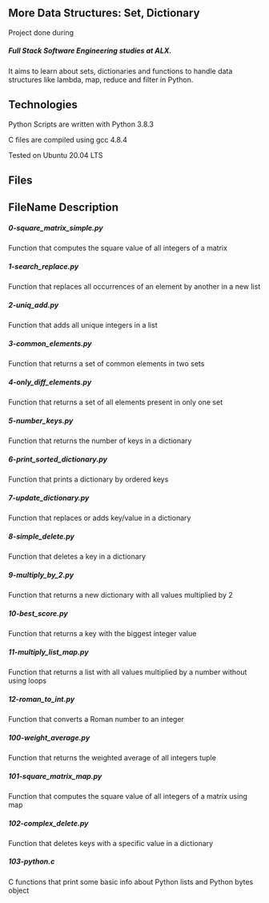 <h2>More Data Structures: Set, Dictionary</h2>

Project done during <h5>Full Stack Software Engineering studies at ALX.</h5> It aims to learn about sets, dictionaries and functions to handle data structures like lambda, map, reduce and filter in Python.



<h2>Technologies</h2>

Python Scripts are written with Python 3.8.3

C files are compiled using gcc 4.8.4

Tested on Ubuntu 20.04 LTS

<h2>Files</h2>

<h2>FileName	Description</h2>

<h5>0-square_matrix_simple.py</h5>	Function that computes the square value of all integers of a matrix

<h5>1-search_replace.py</h5>	Function that replaces all occurrences of an element by another in a new list

<h5>2-uniq_add.py</h5>	Function that adds all unique integers in a list

<h5>3-common_elements.py</h5>	Function that returns a set of common elements in two sets

<h5>4-only_diff_elements.py</h5>	Function that returns a set of all elements present in only one set

<h5>5-number_keys.py</h5>	Function that returns the number of keys in a dictionary

<h5>6-print_sorted_dictionary.py</h5>	Function that prints a dictionary by ordered keys

<h5>7-update_dictionary.py</h5>	Function that replaces or adds key/value in a dictionary

<h5>8-simple_delete.py</h5>	Function that deletes a key in a dictionary

<h5>9-multiply_by_2.py</h5>	Function that returns a new dictionary with all values multiplied by 2

<h5>10-best_score.py</h5>	Function that returns a key with the biggest integer value

<h5>11-multiply_list_map.py</h5>	Function that returns a list with all values multiplied by a number without using loops

<h5>12-roman_to_int.py</h5>	Function that converts a Roman number to an integer

<h5>100-weight_average.py</h5>	Function that returns the weighted average of all integers tuple

<h5>101-square_matrix_map.py</h5>	Function that computes the square value of all integers of a matrix using map

<h5>102-complex_delete.py</h5>	Function that deletes keys with a specific value in a dictionary

  <h5>103-python.c</h5>	C functions that print some basic info about Python lists and Python bytes object
